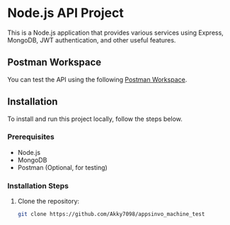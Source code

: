 # Node.js API Project

This is a Node.js application that provides various services using Express, MongoDB, JWT authentication, and other useful features.

## Postman Workspace

You can test the API using the following [Postman Workspace](https://www.postman.com/chefkatmicroinstaapi/workspace/node-appsinvo-test).

## Installation

To install and run this project locally, follow the steps below.

### Prerequisites

- Node.js
- MongoDB
- Postman (Optional, for testing)

### Installation Steps

1. Clone the repository:

   ```bash
   git clone https://github.com/Akky7098/appsinvo_machine_test
